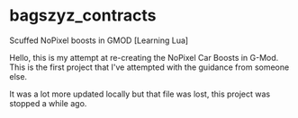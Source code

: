 # bagszyz_contracts
Scuffed NoPixel boosts in GMOD [Learning Lua]

Hello, this is my attempt at re-creating the NoPixel Car Boosts in G-Mod. This is the first project that I've attempted with the guidance from someone else.

It was a lot more updated locally but that file was lost, this project was stopped a while ago.
